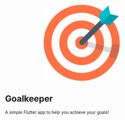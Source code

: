 <p align="center"><img height="250px" width="250px" src="./img/icon.png" alt="Goalkeeper"/></p>

# Goalkeeper

A simple Flutter app to help you achieve your goals!
